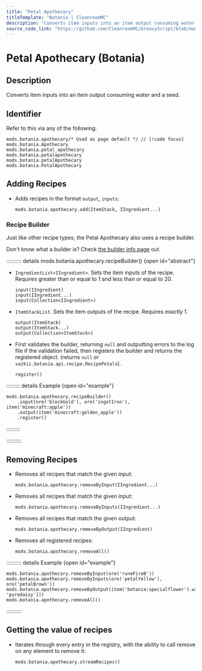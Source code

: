 ```yaml
---
title: "Petal Apothecary"
titleTemplate: "Botania | CleanroomMC"
description: "Converts item inputs into an item output consuming water and a seed."
source_code_link: "https://github.com/CleanroomMC/GroovyScript/blob/master/src/main/java/com/cleanroommc/groovyscript/compat/mods/botania/Apothecary.java"
---
```


# Petal Apothecary (Botania)

## Description

Converts item inputs into an item output consuming water and a seed.

## Identifier

Refer to this via any of the following:

```groovy:no-line-numbers {1}
mods.botania.apothecary/* Used as page default */ // [!code focus]
mods.botania.Apothecary
mods.botania.petal_apothecary
mods.botania.petalapothecary
mods.botania.petalApothecary
mods.botania.PetalApothecary
```


## Adding Recipes

- Adds recipes in the format `output`, `inputs`:

    ```groovy:no-line-numbers
    mods.botania.apothecary.add(ItemStack, IIngredient...)
    ```


### Recipe Builder

Just like other recipe types, the Petal Apothecary also uses a recipe builder.

Don't know what a builder is? Check [the builder info page](../../getting_started/builder.md) out.

:::::::::: details mods.botania.apothecary.recipeBuilder() {open id="abstract"}
- `IngredientList<IIngredient>`. Sets the item inputs of the recipe. Requires greater than or equal to 1 and less than or equal to 20.

    ```groovy:no-line-numbers
    input(IIngredient)
    input(IIngredient...)
    input(Collection<IIngredient>)
    ```

- `ItemStackList`. Sets the item outputs of the recipe. Requires exactly 1.

    ```groovy:no-line-numbers
    output(ItemStack)
    output(ItemStack...)
    output(Collection<ItemStack>)
    ```

- First validates the builder, returning `null` and outputting errors to the log file if the validation failed, then registers the builder and returns the registered object. (returns `null` or `vazkii.botania.api.recipe.RecipePetals`).

    ```groovy:no-line-numbers
    register()
    ```

::::::::: details Example {open id="example"}
```groovy:no-line-numbers
mods.botania.apothecary.recipeBuilder()
    .input(ore('blockGold'), ore('ingotIron'), item('minecraft:apple'))
    .output(item('minecraft:golden_apple'))
    .register()
```

:::::::::

::::::::::

## Removing Recipes

- Removes all recipes that match the given input:

    ```groovy:no-line-numbers
    mods.botania.apothecary.removeByInput(IIngredient...)
    ```

- Removes all recipes that match the given input:

    ```groovy:no-line-numbers
    mods.botania.apothecary.removeByInputs(IIngredient...)
    ```

- Removes all recipes that match the given output:

    ```groovy:no-line-numbers
    mods.botania.apothecary.removeByOutput(IIngredient)
    ```

- Removes all registered recipes:

    ```groovy:no-line-numbers
    mods.botania.apothecary.removeAll()
    ```

:::::::::: details Example {open id="example"}
```groovy:no-line-numbers
mods.botania.apothecary.removeByInput(ore('runeFireB'))
mods.botania.apothecary.removeByInputs(ore('petalYellow'), ore('petalBrown'))
mods.botania.apothecary.removeByOutput(item('botania:specialflower').withNbt(['type': 'puredaisy']))
mods.botania.apothecary.removeAll()
```

::::::::::

## Getting the value of recipes

- Iterates through every entry in the registry, with the ability to call remove on any element to remove it:

    ```groovy:no-line-numbers
    mods.botania.apothecary.streamRecipes()
    ```
